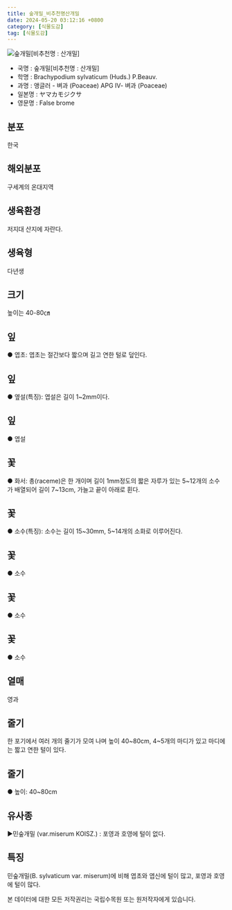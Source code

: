 ```yaml
---
title: 숲개밀_비추천명산개밀
date: 2024-05-20 03:12:16 +0800
category: [식물도감]
tag: [식물도감]
---
```




![숲개밀[비추천명 : 산개밀]](/fileUpload/plants/basic/Gramineae/Brachypodium/14315/14315_1_th2.jpg)
- 국명 : 숲개밀[비추천명 : 산개밀]
- 학명 : Brachypodium sylvaticum (Huds.) P.Beauv.
- 과명 : 앵글러 - 벼과 (Poaceae) APG Ⅳ- 벼과 (Poaceae)
- 일본명 : ヤマカモジクサ
- 영문명 : False brome


## 분포
한국
## 해외분포
구세계의 온대지역
## 생육환경
저지대 산지에 자란다.
## 생육형
다년생
## 크기
높이는 40-80㎝
## 잎
● 엽초: 엽초는 절간보다 짧으며  길고 연한 털로 덮인다.
## 잎
● 옆설(특징): 엽설은 길이 1~2mm이다.
## 잎
● 엽설
## 꽃
● 화서: 총(raceme)은 한 개이며 길이 1mm정도의 짧은 자루가 있는 5~12개의 소수가 배열되어 길이 7~13cm, 가늘고 끝이 아래로 휜다.
## 꽃
● 소수(특징): 소수는 길이 15~30mm, 5~14개의 소화로 이루어진다.
## 꽃
● 소수
## 꽃
● 소수
## 꽃
● 소수
## 열매
영과
## 줄기
한 포기에서 여러 개의 줄기가 모여 나며 높이 40~80cm, 4~5개의 마디가 있고 마디에는 짧고 연한 털이 있다.
## 줄기
● 높이: 40~80cm
## 유사종
▶민숲개밀 (var.miserum KOISZ.) : 포영과 호영에 털이 없다.
## 특징
민숲개밀(B. sylvaticum var. miserum)에 비해 엽초와 엽신에 털이 많고, 포영과 호영에 털이 많다.






본 데이터에 대한 모든 저작권리는 국립수목원 또는 원저작자에게 있습니다.
